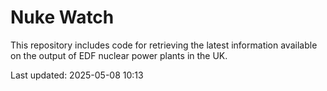 # Nuke Watch

This repository includes code for retrieving the latest information available on the output of EDF nuclear power plants in the UK.

Last updated: 2025-05-08 10:13